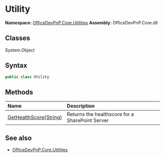 # Utility

**Namespace:** [OfficeDevPnP.Core.Utilities](OfficeDevPnP.Core.Utilities.md)
**Assembly:** OfficeDevPnP.Core.dll
## Classes
System.Object
## Syntax
```C#
public class Utility
```
## Methods
|**Name**|**Description**|
|:-----|:-----|
| [GetHealthScore(String)](UtilityGetHealthScoreString.md) | Returns the healthscore for a SharePoint Server
## See also
- [OfficeDevPnP.Core.Utilities](OfficeDevPnP.Core.Utilities.md)
